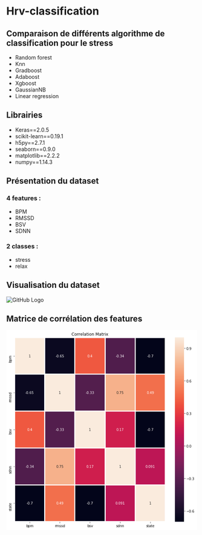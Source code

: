 # Hrv-classification
<h2>Comparaison de différents algorithme de classification pour le stress</h2>
<ul>
  <li>Random forest</li>
  <li>Knn</li>
  <li>Gradboost</li>
  <li>Adaboost</li>
  <li>Xgboost</li>
  <li>GaussianNB</li>
  <li>Linear regression</li>
</ul>

<h2>Librairies</h2>
<ul>
  <li>Keras==2.0.5</li>
  <li>scikit-learn==0.19.1</li>
  <li>h5py==2.7.1</li>
  <li>seaborn==0.9.0</li>
  <li>matplotlib==2.2.2</li>
  <li>numpy==1.14.3</li>
  
</ul>
<h2>Présentation du dataset</h2>
<h3>4 features :</h4>
<ul>
  <li>BPM </li>
  <li>RMSSD </li>
  <li>BSV</li>
  <li>SDNN</li>
</ul>

<h3>2 classes : </h3>
<ul>
  <li>stress</li>
  <li>relax</li>
</ul>

<h2>Visualisation du dataset</h2>

![GitHub Logo](/Images_data/dataset_stress.png)
<br/>

<h2>Matrice de corrélation des features</h2>

![GitHub Logo](/Images_data/correlation.png)
